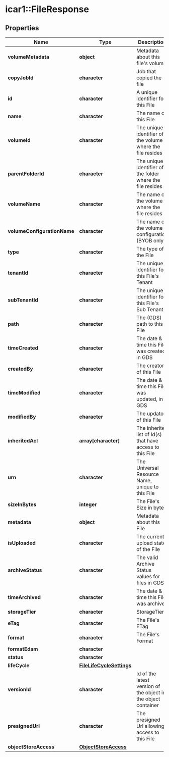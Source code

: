 # icar1::FileResponse


## Properties
Name | Type | Description | Notes
------------ | ------------- | ------------- | -------------
**volumeMetadata** | **object** | Metadata about this file&#39;s volume | [optional] 
**copyJobId** | **character** | Job that copied the file | [optional] 
**id** | **character** | A unique identifier for this File | [optional] 
**name** | **character** | The name of this File | [optional] 
**volumeId** | **character** | The unique identifier of the volume where the file resides | [optional] 
**parentFolderId** | **character** | The unique identifier of the folder where the file resides | [optional] 
**volumeName** | **character** | The name of the volume where the file resides | [optional] 
**volumeConfigurationName** | **character** | The name of the volume configuration (BYOB only) | [optional] 
**type** | **character** | The type of the File | [optional] 
**tenantId** | **character** | The unique identifier for this File&#39;s Tenant | [optional] 
**subTenantId** | **character** | The unique identifier for this File&#39;s Sub Tenant | [optional] 
**path** | **character** | The (GDS) path to this File | [optional] 
**timeCreated** | **character** | The date &amp; time this File was created, in GDS | [optional] 
**createdBy** | **character** | The creator of this File | [optional] 
**timeModified** | **character** | The date &amp; time this File was updated, in GDS | [optional] 
**modifiedBy** | **character** | The updator of this File | [optional] 
**inheritedAcl** | **array[character]** | The inherited list of Id(s) that have access to this File | [optional] 
**urn** | **character** | The Universal Resource Name, unique to this File | [optional] 
**sizeInBytes** | **integer** | The File&#39;s Size in bytes | [optional] 
**metadata** | **object** | Metadata about this File | [optional] 
**isUploaded** | **character** | The current upload state of the File | [optional] 
**archiveStatus** | **character** | The valid Archive Status values for files in GDS | [optional] 
**timeArchived** | **character** | The date &amp; time this File was archived | [optional] 
**storageTier** | **character** | StorageTier | [optional] 
**eTag** | **character** | The File&#39;s ETag | [optional] 
**format** | **character** | The File&#39;s Format | [optional] 
**formatEdam** | **character** |  | [optional] 
**status** | **character** |  | [optional] 
**lifeCycle** | [**FileLifeCycleSettings**](FileLifeCycleSettings.md) |  | [optional] 
**versionId** | **character** | Id of the latest version of the object in the object container | [optional] 
**presignedUrl** | **character** | The presigned Url allowing access to this File | [optional] 
**objectStoreAccess** | [**ObjectStoreAccess**](ObjectStoreAccess.md) |  | [optional] 


